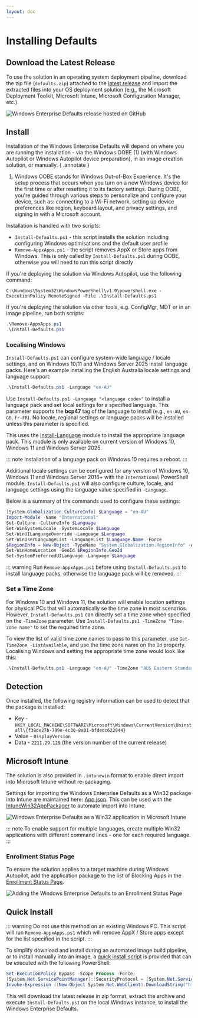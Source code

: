```yaml
---
layout: doc
---
```

# Installing Defaults

## Download the Latest Release

To use the solution in an operating system deployment pipeline, download the zip file (`defaults.zip`) attached to the [latest release](https://github.com/aaronparker/defaults/releases/latest) and import the extracted files into your OS deployment solution (e.g., the Microsoft Deployment Toolkit, Microsoft Intune, Microsoft Configuration Manager, etc.).

![Windows Enterprise Defaults release hosted on GitHub](assets/img/githubrelease.jpeg)

## Install

Installation of the Windows Enterprise Defaults will depend on where you are running the installation - via the Windows OOBE (1) (with Windows Autopilot or Windows Autopilot device preparation), in an image creation solution, or manually.
{ .annotate }

1.  Windows OOBE stands for Windows Out-of-Box Experience. It's the setup process that occurs when you turn on a new Windows device for the first time or after resetting it to its factory settings. During OOBE, you're guided through various steps to personalize and configure your device, such as: connecting to a Wi-Fi network, setting up device preferences like region, keyboard layout, and privacy settings, and signing in with a Microsoft account.

Installation is handled with two scripts:

* `Install-Defaults.ps1` - this script installs the solution including configuring Windows optimisations and the default user profile
* `Remove-AppxApps.ps1` - the script removes AppX or Store apps from Windows. This is only called by `Install-Defaults.ps1` during OOBE, otherwise you will need to run this script directly

If you're deploying the solution via Windows Autopilot, use the following command:

```batch
C:\Windows\System32\WindowsPowerShell\v1.0\powershell.exe -ExecutionPolicy RemoteSigned -File .\Install-Defaults.ps1
```

If you're deploying the solution via other tools, e.g. ConfigMgr, MDT or in an image pipeline, run both scripts:

```powershell
.\Remove-AppxApps.ps1
.\Install-Defaults.ps1
```

### Localising Windows

`Install-Defaults.ps1` can configure system-wide language / locale settings, and on Windows 10/11 and Windows Server 2025 install language packs. Here's an example installing the English Australia locale settings and language support:

```powershell
.\Install-Defaults.ps1 -Language "en-AU"
```

Use `Install-Defaults.ps1 -Language "<language code>"` to install a language pack and set local settings for a specified language. This parameter supports the **bcp47** tag of the language to install (e.g., `en-AU`, `en-GB`, `fr-FR`). No locale, regional settings or language packs will be installed unless this parameter is specified.

This uses the [Install-Language](https://learn.microsoft.com/en-au/powershell/module/languagepackmanagement/install-language) module to install the appropriate language pack. This module is only available on current version of Windows 10, Windows 11 and Windows Server 2025.

::: note
Installation of a language pack on Windows 10 requires a reboot.
:::

Additional locale settings can be configured for any version of Windows 10, Windows 11 and Windows Server 2016+ with the `International` PowerShell module. `Install-Defaults.ps1` will also configure culture, locale, and language settings using the language value specified in `-Language`.

Below is a summary of the commands used to configure these settings:

```powershell
[System.Globalization.CultureInfo] $Language = "en-AU"
Import-Module -Name "International"
Set-Culture -CultureInfo $Language
Set-WinSystemLocale -SystemLocale $Language
Set-WinUILanguageOverride -Language $Language
Set-WinUserLanguageList -LanguageList $Language.Name -Force
$RegionInfo = New-Object -TypeName "System.Globalization.RegionInfo" -ArgumentList $Language
Set-WinHomeLocation -GeoId $RegionInfo.GeoId
Set-SystemPreferredUILanguage -Language $Language
```

::: warning
Run `Remove-AppxApps.ps1` before using `Install-Defaults.ps1` to install language packs, otherwise the language pack will be removed.
:::

### Set a Time Zone

For Windows 10 and Windows 11, the solution will enable location settings for physical PCs that will automatically se the time zone in most scenarios. However, `Install-Defaults.ps1` can directly set a time zone when specified on the `-TimeZone` parameter. Use `Install-Defaults.ps1 -TimeZone "Time zone name"` to set the required time zone.

To view the list of valid time zone names to pass to this parameter, use `Get-TimeZone -ListAvailable`, and use the time zone name on the `Id` property. Localising Windows and setting the appropriate time zone would look like this:

```powershell
.\Install-Defaults.ps1 -Language "en-AU" -TimeZone "AUS Eastern Standard Time"
```

## Detection

Once installed, the following registry information can be used to detect that the package is installed:

* Key - `HKEY_LOCAL_MACHINE\SOFTWARE\Microsoft\Windows\CurrentVersion\Uninstall\{f38de27b-799e-4c30-8a01-bfdedc622944}`
* Value - `DisplayVersion`
* Data - `2211.29.129` (the version number of the current release)

## Microsoft Intune

The solution is also provided in `.intunewin` format to enable direct import into Microsoft Intune without re-packaging.

Settings for importing the Windows Enterprise Defaults as a Win32 package into Intune are maintained here: [App.json](https://github.com/aaronparker/defaults/blob/main/App.json). This can be used with the [IntuneWin32AppPackager](https://github.com/MSEndpointMgr/IntuneWin32AppPackager) to automate import into Intune.

![Windows Enterprise Defaults as a Win32 application in Microsoft Intune](assets/img/intuneapp.jpeg)

::: note
To enable support for multiple languages, create multiple Win32 applications with different command lines - one for each required language.
:::

### Enrollment Status Page

To ensure the solution applies to a target machine during Windows Autopilot, add the application package to the list of Blocking Apps in the [Enrollment Status Page](https://learn.microsoft.com/en-us/autopilot/enrollment-status).

![Adding the Windows Enterprise Defaults to an Enrollment Status Page](assets/img/enrollmentstatuspage.jpeg)

## Quick Install

::: warning
Do not use this method on an existing Windows PC. This script will run `Remove-AppxApps.ps1` which will remove AppX / Store apps except for the list specified in the script.
:::

To simplify download and install during an automated image build pipeline, or to install manually into an image, a [quick install script](https://raw.githubusercontent.com/aaronparker/defaults/main/Install.ps1) is provided that can be executed with the following PowerShell:

```powershell
Set-ExecutionPolicy Bypass -Scope Process -Force;
[System.Net.ServicePointManager]::SecurityProtocol = [System.Net.ServicePointManager]::SecurityProtocol -bor 3072;
Invoke-Expression ((New-Object System.Net.WebClient).DownloadString("https://raw.githubusercontent.com/aaronparker/defaults/main/Install.ps1"))
```

This will download the latest release in zip format, extract the archive and execute `Install-Defaults.ps1` on the local Windows instance, to install the Windows Enterprise Defaults.

